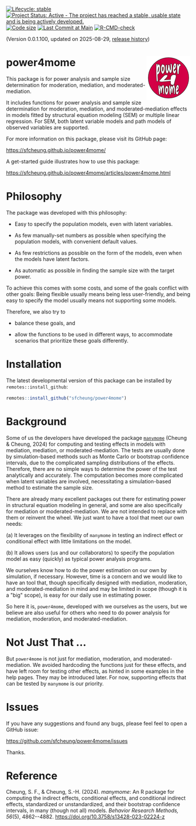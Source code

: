 <!-- badges: start -->
[![Lifecycle: stable](https://img.shields.io/badge/lifecycle-stable-brightgreen.svg)](https://lifecycle.r-lib.org/articles/stages.html#stable)
[![Project Status: Active - The project has reached a stable, usable state and is being actively developed.](https://www.repostatus.org/badges/latest/active.svg)](https://www.repostatus.org/#active)
[![Code size](https://img.shields.io/github/languages/code-size/sfcheung/power4mome.svg)](https://github.com/sfcheung/power4mome)
[![Last Commit at Main](https://img.shields.io/github/last-commit/sfcheung/power4mome.svg)](https://github.com/sfcheung/power4mome/commits/main)
[![R-CMD-check](https://github.com/sfcheung/power4mome/actions/workflows/R-CMD-check.yaml/badge.svg)](https://github.com/sfcheung/power4mome/actions/workflows/R-CMD-check.yaml)
<!-- badges: end -->

(Version 0.0.1.100, updated on 2025-08-29, [release history](https://sfcheung.github.io/power4mome/news/index.html))

# power4mome <a href="https://sfcheung.github.io/power4mome/"><img src="man/figures/logo.png" align="right" height="120" alt="power4mome website" /></a>

This package is for power analysis and
sample size determination for
moderation, mediation, and moderated-mediation.

It includes functions for power
analysis and sample size determination for
moderation, mediation, and moderated-mediation
effects in models fitted by
structural equation modeling (SEM) or multiple
linear regression. For SEM, both latent variable
models and path models of observed variables
are supported.

For more information on this package,
please visit its GitHub page:

https://sfcheung.github.io/power4mome/

A get-started guide illustrates how to
use this package:

https://sfcheung.github.io/power4mome/articles/power4mome.html

# Philosophy

The package was developed with this
philosophy:

- Easy to specify the population models,
  even with latent variables.

- As few manually-set numbers as possible
  when specifying the population models,
  with convenient default values.

- As few restrictions as possible
  on the form of the models, even when
  the models have latent factors.

- As automatic as possible in finding
  the sample size with the target power.

To achieve this comes with some costs,
and some of the goals conflict with other
goals: Being flexible usually means
being less user-friendly, and being
easy to specify the model usually means
not supporting some models.

Therefore, we also try to

- balance these goals, and

- allow the functions to be used in
  different ways, to accommodate
  scenarios that prioritize these goals
  differently.

# Installation

The latest developmental version of this package can be installed by `remotes::install_github`:

```r
remotes::install_github("sfcheung/power4mome")
```

# Background

Some of us the developers have developed the package
[`manymome`](https://sfcheung.github.io/manymome/)
(Cheung & Cheung, 2024)
for computing and testing effects in
models with mediation, mediation,
or moderated-mediation. The tests are
usually done by simulation-based methods
such as Monte Carlo or bootstrap
confidence intervals, due to the complicated
sampling distributions of the effects.
Therefore, there are no simple ways to
determine the power of the test analytically
and accurately. The computation becomes
more complicated when latent variables
are involved, necessitating a simulation-based
method to estimate the sample size.

There are already many excellent packages
out there for estimating power in
structural equation modeling in general,
and some are also specifically for mediation
or moderated-mediation. We are not intended
to replace with them or reinvent the wheel.
We just want to have a tool that meet
our own needs:

(a) It leverages on the flexibility of `manymome`
in testing an indirect effect or
conditional effect with little limitations
on the model.

(b) It allows users (us and our collaborators) to
specify the population model as easy (quickly) as
typical power analysis programs.

We ourselves know how to do the power
estimation on our own by simulation,
if necessary. However, time is a concern
and we would like to
have an tool that, though specifically
designed with mediation, moderation,
and moderated-mediation in mind and may
be limited in scope (though it is a
"big" scope), is easy for our daily use
in estimating power.

So here it is, `power4mome`, developed
with we ourselves as the users, but we
believe are also useful for others who
need to do power analysis for mediation,
moderation, and moderated-mediation.

# Not Just That ...

But `power4mome` is not just for mediation,
moderation, and moderated-mediation. We
avoided hardcoding the functions just
for these effects, and have left room for
testing other effects, as hinted in some
examples in the help pages. They may be
introduced later. For now, supporting
effects that can be tested by `manymome`
is our priority.

# Issues

If you have any suggestions and found any bugs, please feel
feel to open a GitHub issue:

https://github.com/sfcheung/power4mome/issues

Thanks.

# Reference

Cheung, S. F., & Cheung, S.-H. (2024).
*manymome*: An R package for computing
the indirect effects, conditional
effects, and conditional indirect
effects, standardized or unstandardized,
and their bootstrap confidence intervals,
in many (though not all) models.
*Behavior Research Methods, 56*(5),
4862--4882.
https://doi.org/10.3758/s13428-023-02224-z